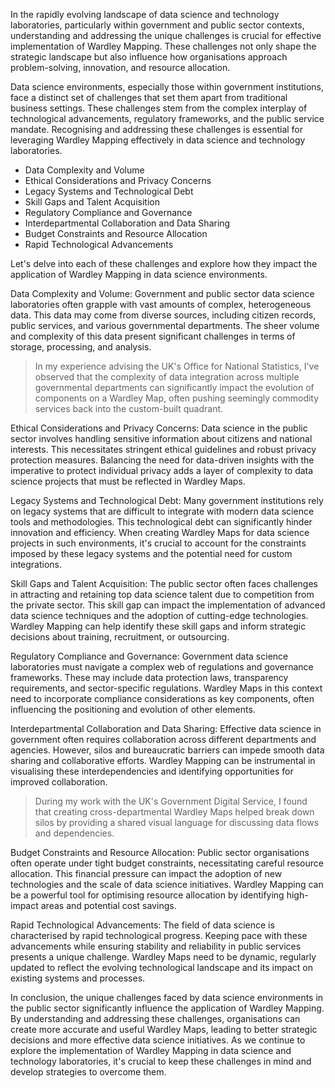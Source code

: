 In the rapidly evolving landscape of data science and technology laboratories, particularly within government and public sector contexts, understanding and addressing the unique challenges is crucial for effective implementation of Wardley Mapping. These challenges not only shape the strategic landscape but also influence how organisations approach problem-solving, innovation, and resource allocation.

Data science environments, especially those within government institutions, face a distinct set of challenges that set them apart from traditional business settings. These challenges stem from the complex interplay of technological advancements, regulatory frameworks, and the public service mandate. Recognising and addressing these challenges is essential for leveraging Wardley Mapping effectively in data science and technology laboratories.

- Data Complexity and Volume
- Ethical Considerations and Privacy Concerns
- Legacy Systems and Technological Debt
- Skill Gaps and Talent Acquisition
- Regulatory Compliance and Governance
- Interdepartmental Collaboration and Data Sharing
- Budget Constraints and Resource Allocation
- Rapid Technological Advancements

Let's delve into each of these challenges and explore how they impact the application of Wardley Mapping in data science environments.

Data Complexity and Volume: Government and public sector data science laboratories often grapple with vast amounts of complex, heterogeneous data. This data may come from diverse sources, including citizen records, public services, and various governmental departments. The sheer volume and complexity of this data present significant challenges in terms of storage, processing, and analysis.

> In my experience advising the UK's Office for National Statistics, I've observed that the complexity of data integration across multiple governmental departments can significantly impact the evolution of components on a Wardley Map, often pushing seemingly commodity services back into the custom-built quadrant.

Ethical Considerations and Privacy Concerns: Data science in the public sector involves handling sensitive information about citizens and national interests. This necessitates stringent ethical guidelines and robust privacy protection measures. Balancing the need for data-driven insights with the imperative to protect individual privacy adds a layer of complexity to data science projects that must be reflected in Wardley Maps.

Legacy Systems and Technological Debt: Many government institutions rely on legacy systems that are difficult to integrate with modern data science tools and methodologies. This technological debt can significantly hinder innovation and efficiency. When creating Wardley Maps for data science projects in such environments, it's crucial to account for the constraints imposed by these legacy systems and the potential need for custom integrations.

Skill Gaps and Talent Acquisition: The public sector often faces challenges in attracting and retaining top data science talent due to competition from the private sector. This skill gap can impact the implementation of advanced data science techniques and the adoption of cutting-edge technologies. Wardley Mapping can help identify these skill gaps and inform strategic decisions about training, recruitment, or outsourcing.

Regulatory Compliance and Governance: Government data science laboratories must navigate a complex web of regulations and governance frameworks. These may include data protection laws, transparency requirements, and sector-specific regulations. Wardley Maps in this context need to incorporate compliance considerations as key components, often influencing the positioning and evolution of other elements.

Interdepartmental Collaboration and Data Sharing: Effective data science in government often requires collaboration across different departments and agencies. However, silos and bureaucratic barriers can impede smooth data sharing and collaborative efforts. Wardley Mapping can be instrumental in visualising these interdependencies and identifying opportunities for improved collaboration.

> During my work with the UK's Government Digital Service, I found that creating cross-departmental Wardley Maps helped break down silos by providing a shared visual language for discussing data flows and dependencies.

Budget Constraints and Resource Allocation: Public sector organisations often operate under tight budget constraints, necessitating careful resource allocation. This financial pressure can impact the adoption of new technologies and the scale of data science initiatives. Wardley Mapping can be a powerful tool for optimising resource allocation by identifying high-impact areas and potential cost savings.

Rapid Technological Advancements: The field of data science is characterised by rapid technological progress. Keeping pace with these advancements while ensuring stability and reliability in public services presents a unique challenge. Wardley Maps need to be dynamic, regularly updated to reflect the evolving technological landscape and its impact on existing systems and processes.

In conclusion, the unique challenges faced by data science environments in the public sector significantly influence the application of Wardley Mapping. By understanding and addressing these challenges, organisations can create more accurate and useful Wardley Maps, leading to better strategic decisions and more effective data science initiatives. As we continue to explore the implementation of Wardley Mapping in data science and technology laboratories, it's crucial to keep these challenges in mind and develop strategies to overcome them.